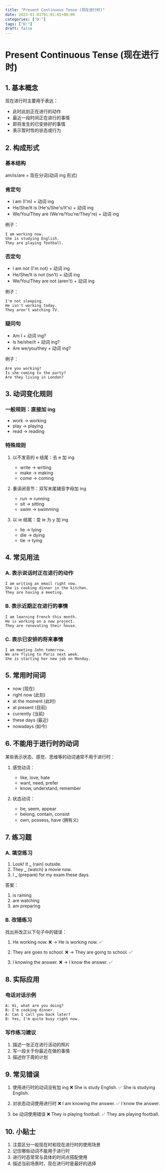 ```yaml
---
title: "Present Continuous Tense (现在进行时)"
date: 2023-01-01T01:01:01+08:00
categories: ["D:"]
tags: ["D:"]
draft: false
---
```

# Present Continuous Tense (现在进行时)

## 1. 基本概念

现在进行时主要用于表达：

- 此时此刻正在进行的动作
- 最近一段时间正在进行的事情
- 即将发生的已安排好的事情
- 表示暂时性的状态或行为

## 2. 构成形式

### 基本结构

am/is/are + 现在分词(动词 ing 形式)

### 肯定句

- I am (I'm) + 动词 ing
- He/She/It is (He's/She's/It's) + 动词 ing
- We/You/They are (We're/You're/They're) + 动词 ing

例子：

```
I am working now.
She is studying English.
They are playing football.
```

### 否定句

- I am not (I'm not) + 动词 ing
- He/She/It is not (isn't) + 动词 ing
- We/You/They are not (aren't) + 动词 ing

例子：

```
I'm not sleeping.
He isn't working today.
They aren't watching TV.
```

### 疑问句

- Am I + 动词 ing?
- Is he/she/it + 动词 ing?
- Are we/you/they + 动词 ing?

例子：

```
Are you working?
Is she coming to the party?
Are they living in London?
```

## 3. 动词变化规则

### 一般规则：直接加 ing

- work → working
- play → playing
- read → reading

### 特殊规则

1. 以不发音的 e 结尾：去 e 加 ing

   - write → writing
   - make → making
   - come → coming

2. 重读闭音节：双写末尾辅音字母加 ing

   - run → running
   - sit → sitting
   - swim → swimming

3. 以 ie 结尾：变 ie 为 y 加 ing
   - lie → lying
   - die → dying
   - tie → tying

## 4. 常见用法

### A. 表示说话时正在进行的动作

```
I am writing an email right now.
She is cooking dinner in the kitchen.
They are having a meeting.
```

### B. 表示近期正在进行的事情

```
I am learning French this month.
He is working on a new project.
They are renovating their house.
```

### C. 表示已安排的将来事情

```
I am meeting John tomorrow.
We are flying to Paris next week.
She is starting her new job on Monday.
```

## 5. 常用时间词

- now (现在)
- right now (此刻)
- at the moment (此时)
- at present (目前)
- currently (当前)
- these days (最近)
- nowadays (如今)

## 6. 不能用于进行时的动词

某些表示状态、感觉、思维等的动词通常不用于进行时：

1. 感觉动词：

   - like, love, hate
   - want, need, prefer
   - know, understand, remember

2. 状态动词：
   - be, seem, appear
   - belong, contain, consist
   - own, possess, have (拥有义)

## 7. 练习题

### A. 填空练习

1. Look! It **\_** (rain) outside.
2. They **\_** (watch) a movie now.
3. I **\_** (prepare) for my exam these days.

答案：

1. is raining
2. are watching
3. am preparing

### B. 改错练习

找出并改正以下句子中的错误：

1. He working now. ❌
   → He is working now. ✅

2. They are goes to school. ❌
   → They are going to school. ✅

3. I knowing the answer. ❌
   → I know the answer. ✅

## 8. 实际应用

### 电话对话示例

```
A: Hi, what are you doing?
B: I'm cooking dinner.
A: Can I call you back later?
B: Yes, I'm quite busy right now.
```

### 写作练习建议

1. 描述一张正在进行活动的照片
2. 写一段关于你最近在做的事情
3. 描述你下周的计划

## 9. 常见错误

1. 使用进行时的动词没有加 ing
   ❌ She is study English.
   ✅ She is studying English.

2. 对状态动词使用进行时
   ❌ I am knowing the answer.
   ✅ I know the answer.

3. be 动词使用错误
   ❌ They is playing football.
   ✅ They are playing football.

## 10. 小贴士

1. 注意区分一般现在时和现在进行时的使用场景
2. 记住哪些动词不能用于进行时
3. 进行时态常常与具体的时间点搭配使用
4. 描述当前场景时，现在进行时是最好的选择

